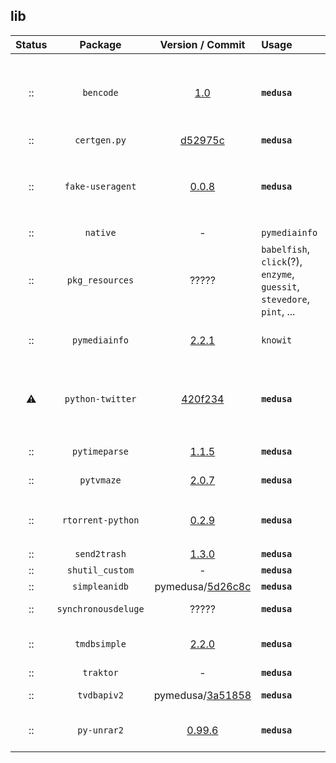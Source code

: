 ## lib
 Status  |  Package  |  Version / Commit  | Usage | Notes
:------: | :-------: | :----------------: | :---- | :----
:: | `bencode` | [1.0](https://pypi.org/project/bencode/1.0/) | **`medusa`** | **Modified**: Package structure, exception commented out
:: | `certgen.py` | [d52975c](https://github.com/pyca/pyopenssl/blob/d52975cef3a36e18552aeb23de7c06aa73d76454/examples/certgen.py) | **`medusa`** | **Not a package**
:: | `fake-useragent` | [0.0.8](https://pypi.org/project/fake-useragent/0.0.8/) | **`medusa`** | Module: `fake_useragent`<br>Note: `ua.json` should be moved elsewhere
:: | `native` | - | `pymediainfo` | **Not a package**
:: | `pkg_resources` | ????? | `babelfish`, `click`(?), `enzyme`, `guessit`, `stevedore`, `pint`, ... | **Not a package**<br>Part of `setuptools`
:: | `pymediainfo` | [2.2.1](https://pypi.org/project/pymediainfo/2.2.1/) | `knowit` | **Modified**: Version number fixed
:warning: | `python-twitter` | [420f234](https://github.com/bear/python-twitter/tree/420f23488970e01d179390b55d0f8bc036eb81b4) | **`medusa`** | Module (renamed): `pythontwitter`<br>Unnecessarily modified, needs update
:: | `pytimeparse` | [1.1.5](https://pypi.org/project/pytimeparse/1.1.5/) | **`medusa`** | **Modified**: [#1792](https://github.com/pymedusa/Medusa/pull/1792)
:: | `pytvmaze` | [2.0.7](https://pypi.org/project/pytvmaze/2.0.7/) | **`medusa`** | **Modified**: [#1706](https://github.com/pymedusa/Medusa/pull/1706)
:: | `rtorrent-python` | [0.2.9](https://pypi.org/project/rtorrent-python/0.2.9/) | **`medusa`** | Module: `rtorrent`<br>**Modified**: [commit log](https://github.com/pymedusa/Medusa/commits/master/lib/rtorrent)
:: | `send2trash` | [1.3.0](https://pypi.org/project/send2trash/1.3.0/) | **`medusa`** | **Modified**
:: | `shutil_custom` | - | **`medusa`** | **Custom**
:: | `simpleanidb` | pymedusa/[5d26c8c](https://github.com/pymedusa/simpleanidb/tree/5d26c8c146891225c05651821ef34ced0c118221) | **`medusa`** | -
:: | `synchronousdeluge` | ????? | **`medusa`** | From CouchPotato?
:: | `tmdbsimple` | [2.2.0](https://pypi.org/project/tmdbsimple/2.2.0/) | **`medusa`** | **Modified**: [#4026](https://github.com/pymedusa/Medusa/pull/4026) -- [Upstream PR](https://github.com/celiao/tmdbsimple/pull/52)
:: | `traktor` | - | **`medusa`** | **Custom**
:: | `tvdbapiv2` | pymedusa/[3a51858](https://github.com/pymedusa/tvdbv2/tree/3a51858640cfcb960be635e91394cbce1d73e036) | **`medusa`** | **Modified**: [Upstream PR](https://github.com/pymedusa/tvdbv2/pull/2)
:: | `py-unrar2` | [0.99.6](https://pypi.org/project/py-unrar2/0.99.6/) | **`medusa`** | Module: `unrar2`<br>**Modified**: [#1881](https://github.com/pymedusa/Medusa/pull/1881)
